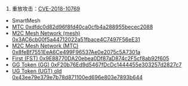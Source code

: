 1. 重放攻击：[CVE-2018-10769](http://cve.mitre.org/cgi-bin/cvename.cgi?name=CVE-2018-10769)

* SmartMesh  
* [MTC 0xdfdc0d82d96f8fd40ca0cfb4a288955becec2088](https://etherscan.io/address/0xdfdc0d82d96f8fd40ca0cfb4a288955becec2088#code)
* [M2C Mesh Network (mesh) 0x3AC6cb00f5a44712022a51fbace4C7497F56eE31](https://etherscan.io/address/0x3AC6cb00f5a44712022a51fbace4C7497F56eE31#code)
* [M2C Mesh Network (MTC) 0x8feBf7551EeA6Ce499F96537Ae0e2075c5A7301a](https://etherscan.io/address/0x8feBf7551EeA6Ce499F96537Ae0e2075c5A7301a#code)
* [First (FST) 0x9E88770DA20ebea0Df87aD874c2F5cf8ab92f605](https://etherscan.io/address/0x9E88770DA20ebea0Df87aD874c2F5cf8ab92f605#code)
* [GG Token (GG) 0xF20b76Ed9d5467fDcDc1444455e303257d2827c7](https://etherscan.io/address/0xF20b76Ed9d5467fDcDc1444455e303257d2827c7#code)
* [UG Token (UGT) old 0x43ee79e379e7b78d871100ed696e803e7893b644](https://etherscan.io/address/0x43ee79e379e7b78d871100ed696e803e7893b644#code)

